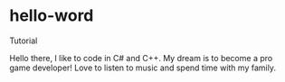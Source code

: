 # hello-word
Tutorial 


Hello there, I like to code in C# and C++. My dream is to become a pro game developer!
Love to listen to music and spend time with my family.
